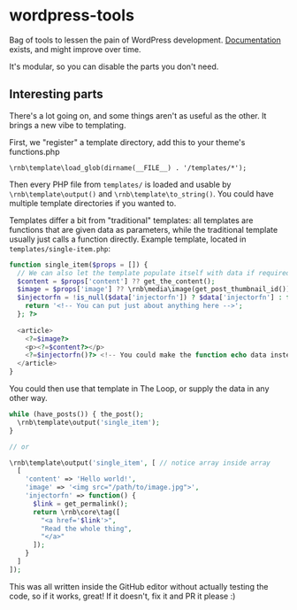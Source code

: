 # wordpress-tools
Bag of tools to lessen the pain of WordPress development. [Documentation](https://redandbluefi.github.io/wordpress-tools/) exists, and might improve over time.

It's modular, so you can disable the parts you don't need.

## Interesting parts
There's a lot going on, and some things aren't as useful as the other. It brings a new vibe to templating. 

First, we "register" a template directory, add this to your theme's functions.php
```
\rnb\template\load_glob(dirname(__FILE__) . '/templates/*');
```

Then every PHP file from `templates/` is loaded and usable by `\rnb\template\output()` and `\rnb\template\to_string()`. You could have multiple template directories if you wanted to. 

Templates differ a bit from "traditional" templates: all templates are functions that are given data as parameters, while the traditional template usually just calls a function directly. Example template, located in `templates/single-item.php`:
```php
function single_item($props = []) {
  // We can also let the template populate itself with data if required.
  $content = $props['content'] ?? get_the_content();
  $image = $props['image'] ?? \rnb\media\image(get_post_thumbnail_id());
  $injectorfn = !is_null($data['injectorfn']) ? $data['injectorfn'] : function() {
    return '<!-- You can put just about anything here -->';
  }; ?>
  
  <article>
    <?=$image?>
    <p><?=$content?></p>
    <?=$injectorfn()?> <!-- You could make the function echo data instead, choice is yours. -->
  </article>
}
```

You could then use that template in The Loop, or supply the data in any other way. 
```php
while (have_posts()) { the_post();
  \rnb\template\output('single_item');
}

// or

\rnb\template\output('single_item', [ // notice array inside array
  [
    'content' => 'Hello world!',
    'image' => '<img src="/path/to/image.jpg">',
    'injectorfn' => function() {
      $link = get_permalink();
      return \rnb\core\tag([
        "<a href='$link'>",
        "Read the whole thing",
        "</a>"
      ]);
    }
  ]
]);
```

This was all written inside the GitHub editor without actually testing the code, so if it works, great! If it doesn't, fix it and PR it please :) 
